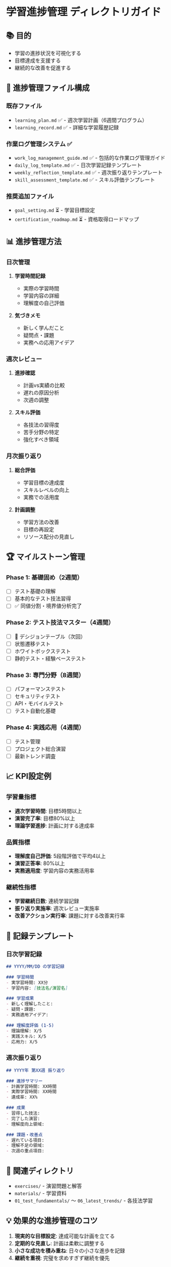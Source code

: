 # 学習進捗管理 ディレクトリガイド

## 📚 目的
- 学習の進捗状況を可視化する
- 目標達成を支援する
- 継続的な改善を促進する

## 📁 進捗管理ファイル構成

### 既存ファイル
- `learning_plan.md` ✅ - 週次学習計画（6週間プログラム）
- `learning_record.md` ✅ - 詳細な学習履歴記録

### 作業ログ管理システム ✅
- `work_log_management_guide.md` ✅ - 包括的な作業ログ管理ガイド
- `daily_log_template.md` ✅ - 日次学習記録テンプレート
- `weekly_reflection_template.md` ✅ - 週次振り返りテンプレート
- `skill_assessment_template.md` ✅ - スキル評価テンプレート

### 推奨追加ファイル
- `goal_setting.md` ⏳ - 学習目標設定
- `certification_roadmap.md` ⏳ - 資格取得ロードマップ

## 📊 進捗管理方法

### 日次管理
1. **学習時間記録**
   - 実際の学習時間
   - 学習内容の詳細
   - 理解度の自己評価

2. **気づきメモ**
   - 新しく学んだこと
   - 疑問点・課題
   - 実務への応用アイデア

### 週次レビュー
1. **進捗確認**
   - 計画vs実績の比較
   - 遅れの原因分析
   - 次週の調整

2. **スキル評価**
   - 各技法の習得度
   - 苦手分野の特定
   - 強化すべき領域

### 月次振り返り
1. **総合評価**
   - 学習目標の達成度
   - スキルレベルの向上
   - 実務での活用度

2. **計画調整**
   - 学習方法の改善
   - 目標の再設定
   - リソース配分の見直し

## 🏆 マイルストーン管理

### Phase 1: 基礎固め（2週間）
- [ ] テスト基礎の理解
- [ ] 基本的なテスト技法習得
- [ ] ✅ 同値分割・境界値分析完了

### Phase 2: テスト技法マスター（4週間）
- [ ] 🎯 デシジョンテーブル（次回）
- [ ] 状態遷移テスト
- [ ] ホワイトボックステスト
- [ ] 静的テスト・経験ベーステスト

### Phase 3: 専門分野（8週間）
- [ ] パフォーマンステスト
- [ ] セキュリティテスト
- [ ] API・モバイルテスト
- [ ] テスト自動化基礎

### Phase 4: 実践応用（4週間）
- [ ] テスト管理
- [ ] プロジェクト総合演習
- [ ] 最新トレンド調査

## 📈 KPI設定例

### 学習量指標
- **週次学習時間**: 目標5時間以上
- **演習完了率**: 目標80%以上
- **理論学習進捗**: 計画に対する達成率

### 品質指標
- **理解度自己評価**: 5段階評価で平均4以上
- **演習正答率**: 80%以上
- **実務適用度**: 学習内容の実務活用率

### 継続性指標
- **学習継続日数**: 連続学習記録
- **振り返り実施率**: 週次レビュー実施率
- **改善アクション実行率**: 課題に対する改善実行率

## 📝 記録テンプレート

### 日次学習記録
```markdown
## YYYY/MM/DD の学習記録

### 学習時間
- 実学習時間: XX分
- 学習内容: [技法名/演習名]

### 学習成果
- 新しく理解したこと:
- 疑問・課題:
- 実務適用アイデア:

### 理解度評価 (1-5)
- 理論理解: X/5
- 実践スキル: X/5
- 応用力: X/5
```

### 週次振り返り
```markdown
## YYYY年 第XX週 振り返り

### 進捗サマリー
- 計画学習時間: XX時間
- 実際学習時間: XX時間
- 達成率: XX%

### 成果
- 習得した技法:
- 完了した演習:
- 理解度向上領域:

### 課題・改善点
- 遅れている項目:
- 理解不足の領域:
- 次週の重点項目:
```

## 🔗 関連ディレクトリ
- `exercises/` - 演習問題と解答
- `materials/` - 学習資料
- `01_test_fundamentals/` ～ `06_latest_trends/` - 各技法学習

## 💡 効果的な進捗管理のコツ
1. **現実的な目標設定**: 達成可能な計画を立てる
2. **定期的な見直し**: 計画は柔軟に調整する
3. **小さな成功を積み重ね**: 日々の小さな進歩を記録
4. **継続を重視**: 完璧を求めすぎず継続を優先
